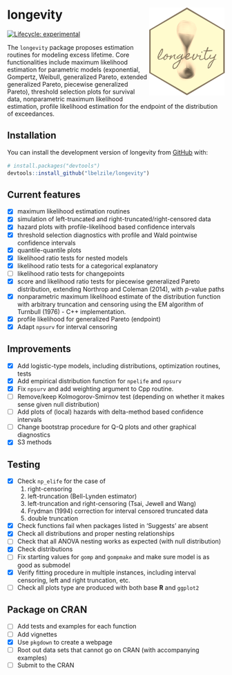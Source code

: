 
<!-- README.md is generated from README.Rmd. Please edit that file -->

# longevity <img src="man/figures/longevity_sticker.png" align="right"/>

<!-- badges: start -->

[![Lifecycle:
experimental](https://img.shields.io/badge/lifecycle-experimental-orange.svg)](https://www.tidyverse.org/lifecycle/#experimental)
<!-- badges: end -->

The `longevity` package proposes estimation routines for modeling excess
lifetime. Core functionalities include maximum likelihood estimation for
parametric models (exponential, Gompertz, Weibull, generalized Pareto,
extended generalized Pareto, piecewise generalized Pareto), threshold
selection plots for survival data, nonparametric maximum likelihood
estimation, profile likelihood estimation for the endpoint of the
distribution of exceedances.

## Installation

<!-- You can install the released version of longevity from [CRAN](https://CRAN.R-project.org) with: -->
<!-- ``` r -->
<!-- install.packages("longevity") -->
<!-- ``` -->

You can install the development version of longevity from
[GitHub](https://github.com/) with:

``` r
# install.packages("devtools")
devtools::install_github("lbelzile/longevity")
```

<!-- `devtools::build_readme()` is handy for this. You could also use GitHub Actions to re-render `README.Rmd` every time you push. An example workflow can be found here: <https://github.com/r-lib/actions/tree/master/examples>. -->

## Current features

- [x] maximum likelihood estimation routines
- [x] simulation of left-truncated and right-truncated/right-censored
  data
- [x] hazard plots with profile-likelihood based confidence intervals
- [x] threshold selection diagnostics with profile and Wald pointwise
  confidence intervals
- [x] quantile-quantile plots
- [x] likelihood ratio tests for nested models
- [x] likelihood ratio tests for a categorical explanatory
- [ ] likelihood ratio tests for changepoints
- [x] score and likelihood ratio tests for piecewise generalized Pareto
  distribution, extending Northrop and Coleman (2014), with $p$-value
  paths
- [x] nonparametric maximum likelihood estimate of the distribution
  function with arbitrary truncation and censoring using the EM
  algorithm of Turnbull (1976) - C++ implementation.
- [x] profile likelihood for generalized Pareto (endpoint)
- [x] Adapt `npsurv` for interval censoring

## Improvements

- [x] Add logistic-type models, including distributions, optimization
  routines, tests
- [x] Add empirical distribution function for `npelife` and `npsurv`
- [x] Fix `npsurv` and add weighting argument to Cpp routine.
- [ ] Remove/keep Kolmogorov-Smirnov test (depending on whether it makes
  sense given null distribution)
- [ ] Add plots of (local) hazards with delta-method based confidence
  intervals
- [ ] Change bootstrap procedure for Q-Q plots and other graphical
  diagnostics
- [x] S3 methods

## Testing

- [x] Check `np_elife` for the case of
  1)  right-censoring
  2)  left-truncation (Bell-Lynden estimator)
  3)  left-truncation and right-censoring (Tsai, Jewell and Wang)
  4)  Frydman (1994) correction for interval censored truncated data
  5)  double truncation
- [x] Check functions fail when packages listed in ‘Suggests’ are absent
- [x] Check all distributions and proper nesting relationships
- [ ] Check that all ANOVA nesting works as expected (with null
  distribution)
- [x] Check distributions
- [ ] Fix starting values for `gomp` and `gompmake` and make sure model
  is as good as submodel
- [x] Verify fitting procedure in multiple instances, including interval
  censoring, left and right truncation, etc.
- [ ] Check all plots type are produced with both base **R** and
  `ggplot2`

## Package on CRAN

- [ ] Add tests and examples for each function
- [ ] Add vignettes
- [x] Use `pkgdown` to create a webpage
- [ ] Root out data sets that cannot go on CRAN (with accompanying
  examples)
- [ ] Submit to the CRAN
